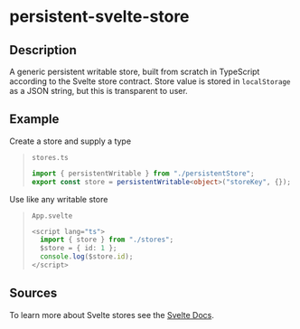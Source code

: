 # persistent-svelte-store

## Description
A generic persistent writable store, built from scratch in TypeScript according to the Svelte store contract. Store value is stored in `localStorage` as a JSON string, but this is transparent to user.

## Example
Create a store and supply a type
>`stores.ts`
>```typescript
> import { persistentWritable } from "./persistentStore";
> export const store = persistentWritable<object>("storeKey", {});
Use like any writable store
>`App.svelte`
>```typescript
> <script lang="ts">
>   import { store } from "./stores";
>   $store = { id: 1 };
>   console.log($store.id);
> </script>

## Sources
To learn more about Svelte stores see the [Svelte Docs](https://svelte.dev/docs).
